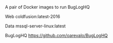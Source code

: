 A pair of Docker images to run BugLogHQ

Web
	coldfusion:latest-2016

Data
	mssql-server-linux:latest

BugLogHQ
	https://github.com/oarevalo/BugLogHQ
